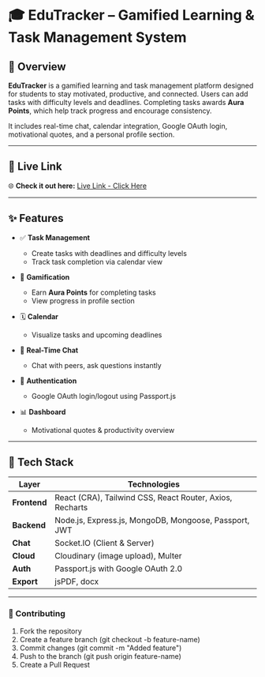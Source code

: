 # 🎓 EduTracker – Gamified Learning & Task Management System

## 🌟 Overview

**EduTracker** is a gamified learning and task management platform designed for students to stay motivated, productive, and connected. Users can add tasks with difficulty levels and deadlines. Completing tasks awards **Aura Points**, which help track progress and encourage consistency.

It includes real-time chat, calendar integration, Google OAuth login, motivational quotes, and a personal profile section.

---

## 🔗 Live Link

🌐 **Check it out here:** [Live Link - Click Here](https://edutrackernet.netlify.app/)


---

## ✨ Features

- ✅ **Task Management**
  - Create tasks with deadlines and difficulty levels
  - Track task completion via calendar view

- 🌟 **Gamification**
  - Earn **Aura Points** for completing tasks
  - View progress in profile section

- 🗓️ **Calendar**
  - Visualize tasks and upcoming deadlines

- 💬 **Real-Time Chat**
  - Chat with peers, ask questions instantly

- 🔐 **Authentication**
  - Google OAuth login/logout using Passport.js

- 📊 **Dashboard**
  - Motivational quotes & productivity overview

---

## 🧰 Tech Stack

| Layer       | Technologies                                                                 |
|-------------|-------------------------------------------------------------------------------|
| **Frontend**| React (CRA), Tailwind CSS, React Router, Axios, Recharts                     |
| **Backend** | Node.js, Express.js, MongoDB, Mongoose, Passport, JWT                        |
| **Chat**    | Socket.IO (Client & Server)                                                  |
| **Cloud**   | Cloudinary (image upload), Multer                                            |
| **Auth**    | Passport.js with Google OAuth 2.0                                            |
| **Export**  | jsPDF, docx                                                                  |

---

### 🤝 Contributing


1. Fork the repository
2. Create a feature branch (git checkout -b feature-name)
3. Commit changes (git commit -m "Added feature")
4. Push to the branch (git push origin feature-name)
5. Create a Pull Request
